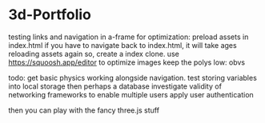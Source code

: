 # 3d-Portfolio
testing links and navigation in a-frame
for optimization:
preload assets in index.html
if you have to navigate back to index.html, it will take ages reloading assets again
so, create a index clone.
use https://squoosh.app/editor to optimize images 
keep the polys low: obvs

todo:
get basic physics working alongside navigation.
test storing variables into local storage
then perhaps a database
investigate validity of networking frameworks to enable multiple users
apply user authentication

then you can play with the fancy three.js stuff
